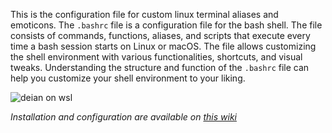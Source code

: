 This is the configuration file for custom linux terminal aliases and emoticons. The `.bashrc` file is a configuration file for the bash shell. The file consists of commands, functions, aliases, and scripts that execute every time a bash session starts on Linux or macOS. The file allows customizing the shell environment with various functionalities, shortcuts, and visual tweaks. Understanding the structure and function of the `.bashrc` file can help you customize your shell environment to your liking.

![deian on wsl](https://raw.githubusercontent.com/bukanspot/bashrc/dev/img/terminal-gnome.png)

_Installation and configuration are available on [this wiki](https://github.com/bukanspot/sbash/wiki)_
